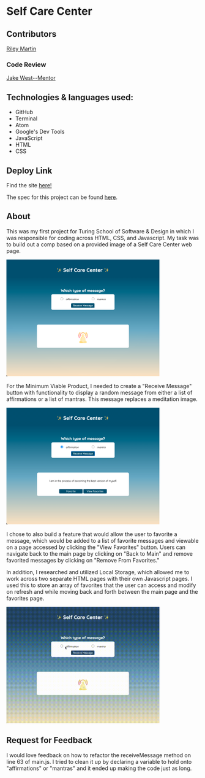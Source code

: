 # Self Care Center

## Contributors

[Riley Martin](https://github.com/RMartin0717)

### Code Review

[Jake West--Mentor](https://github.com/jkwest-93)

## Technologies & languages used:
- GitHub
- Terminal
- Atom
- Google's Dev Tools
- JavaScript
- HTML
- CSS

## Deploy Link
Find the site [here!](https://rmartin0717.github.io/self-care-center/)

The spec for this project can be found [here](https://frontend.turing.io/projects/module-1/self-care-center.html).

## About
This was my first project for Turing School of Software & Design in which I was responsible for coding across HTML, CSS, and Javascript. My task was to build out a comp based on a provided image of a Self Care Center web page.

<img src="/main-page.png" width="400">

For the Minimum Viable Product, I needed to create a "Receive Message" button with functionality to display a random message from either a list of affirmations or a list of mantras. This message replaces a meditation image.

<img src="/message.png" width="400">

I chose to also build a feature that would allow the user to favorite a message, which would be added to a list of favorite messages and viewable on a page accessed by clicking the "View Favorites" button. Users can navigate back to the main page by clicking on "Back to Main" and remove favorited messages by clicking on "Remove From Favorites."

In addition, I researched and utilized Local Storage, which allowed me to work across two separate HTML pages with their own Javascript pages. I used this to store an array of favorites that the user can access and modify on refresh and while moving back and forth between the main page and the favorites page.

<img src="/self-care-center-page.gif" width="400">

## Request for Feedback

I would love feedback on how to refactor the receiveMessage method on line 63 of main.js. I tried to clean it up by declaring a variable to hold onto "affirmations" or "mantras" and it ended up making the code just as long.
